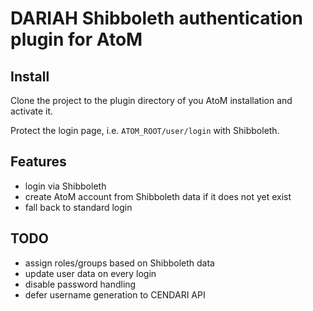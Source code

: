 DARIAH Shibboleth authentication plugin for AtoM
===================

Install
-------------------
Clone the project to the plugin directory of you AtoM installation and activate it.

Protect the login page, i.e. `ATOM_ROOT/user/login` with Shibboleth.


Features
-------------------
- login via Shibboleth
- create AtoM account from Shibboleth data if it does not yet exist
- fall back to standard login

TODO
-------------------
- assign roles/groups based on Shibboleth data
- update user data on every login
- disable password handling
- defer username generation to CENDARI API
